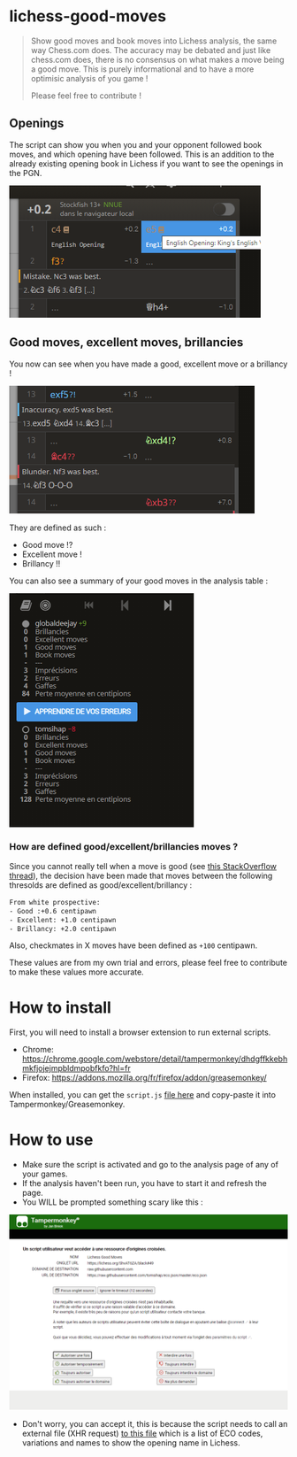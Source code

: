 # lichess-good-moves
> Show good moves and book moves into Lichess analysis, the same way Chess.com does.
> The accuracy may be debated and just like chess.com does, there is no consensus on what makes a move being a good move. This is purely informational and to have a more optimisic analysis of you game !
> 
> Please feel free to contribute !


## Openings

The script can show you when you and your opponent followed book moves, and which opening have been followed. This is an addition to the already existing opening book in Lichess if you want to see the openings in the PGN.

![Openings](images/opening.PNG?raw=true "Openings")

## Good moves, excellent moves, brillancies

You now can see when you have made a good, excellent move or a brillancy !

![Good moves](images/goodmove.PNG?raw=true "Good moves")

They are defined as such :
- Good move !?
- Excellent move !
- Brillancy !!

You can also see a summary of your good moves in the analysis table :

![Table](images/table.PNG?raw=true "Table")


### How are defined good/excellent/brillancies moves ?

Since you cannot really tell when a move is good (see [this StackOverflow thread](https://chess.stackexchange.com/questions/24378/why-does-lichess-only-tell-me-my-inaccuracies-mistakes-and-blunders-and)), the decision have been made that moves between the following thresolds are defined as good/excellent/brillancy :

```
From white prospective:
- Good :+0.6 centipawn
- Excellent: +1.0 centipawn
- Brillancy: +2.0 centipawn
```

Also, checkmates in X moves have been defined as `+100` centipawn.

These values are from my own trial and errors, please feel free to contribute to make these values more accurate.


# How to install

First, you will need to install a browser extension to run external scripts.

- Chrome: https://chrome.google.com/webstore/detail/tampermonkey/dhdgffkkebhmkfjojejmpbldmpobfkfo?hl=fr
- Firefox: https://addons.mozilla.org/fr/firefox/addon/greasemonkey/

When installed, you can get the `script.js` [file here](script.js) and copy-paste it into Tampermonkey/Greasemonkey.

# How to use

- Make sure the script is activated and go to the analysis page of any of your games.
- If the analysis haven't been run, you have to start it and refresh the page.
- You WILL be prompted something scary like this :

![Warning Tampermonkey](images/warning-tampermonkey.PNG?raw=true "Warning Tampermonkey")

- Don't worry, you can accept it, this is because the script needs to call an external file (XHR request) [to this file](https://raw.githubusercontent.com/tomsihap/eco.json/master/eco.json) which is a list of ECO codes, variations and names to show the opening name in Lichess.

